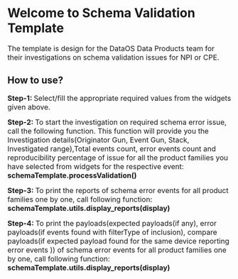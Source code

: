 # Welcome to Schema Validation Template
<font size="3">The template is design for the DataOS Data Products team for their investigations on schema validation issues for NPI or CPE.</font>

## How to use?
<font size="3"><strong>Step-1: </strong> Select/fill the appropriate required values from the widgets given above.<br></font>

<font size="3"><strong>Step-2: </strong>To start the investigation on required schema error issue, call the following function. This function will provide you the Investigation details(Originator Gun, Event Gun, Stack, Investigated range),Total events count, error events count and reproducibility percentage of issue for all the product families you have selected from widgets for the respective event:<br>
**schemaTemplate.processValidation()**<br></font>

<font size="3"><strong>Step-3: </strong>To print the reports of schema error events for all product families one by one, call following function:<br>
**schemaTemplate.utils.display_reports(display)**<br></font>

<font size="3"><strong>Step-4: </strong>To print the payloads(expected payloads(if any), error payloads(if events found with filterType of inclusion), compare payloads(if expected payload found for the same device reporting error events )) of schema error events for all product families one by one, call following function:<br>**schemaTemplate.utils.display_reports(display)**<br></font>
